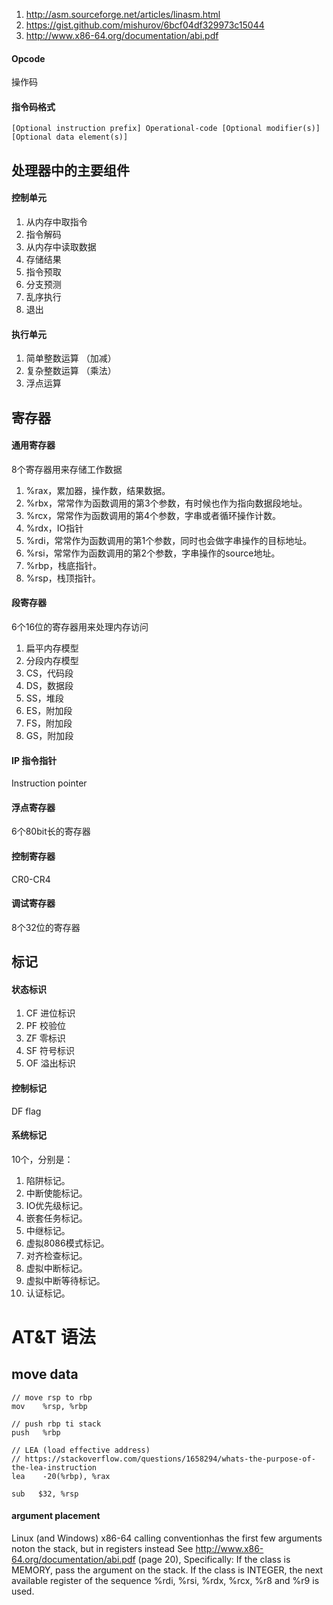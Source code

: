 1. http://asm.sourceforge.net/articles/linasm.html
2. https://gist.github.com/mishurov/6bcf04df329973c15044
1. http://www.x86-64.org/documentation/abi.pdf

#### Opcode 
操作码

#### 指令码格式
```
[Optional instruction prefix] Operational-code [Optional modifier(s)] [Optional data element(s)]
```

## 处理器中的主要组件
#### 控制单元
1. 从内存中取指令
1. 指令解码
1. 从内存中读取数据
1. 存储结果
1. 指令预取
1. 分支预测
1. 乱序执行
1. 退出

#### 执行单元
1. 简单整数运算 （加减）
1. 复杂整数运算 （乘法）
1. 浮点运算

## 寄存器
#### 通用寄存器
8个寄存器用来存储工作数据
1. %rax，累加器，操作数，结果数据。
1. %rbx，常常作为函数调用的第3个参数，有时候也作为指向数据段地址。
1. %rcx，常常作为函数调用的第4个参数，字串或者循环操作计数。
1. %rdx，IO指针
1. %rdi，常常作为函数调用的第1个参数，同时也会做字串操作的目标地址。
1. %rsi，常常作为函数调用的第2个参数，字串操作的source地址。
1. %rbp，栈底指针。
1. %rsp，栈顶指针。

#### 段寄存器
6个16位的寄存器用来处理内存访问
1. 扁平内存模型
1. 分段内存模型
1. CS，代码段
1. DS，数据段
1. SS，堆段
1. ES，附加段
1. FS，附加段
1. GS，附加段

#### IP 指令指针
Instruction pointer

#### 浮点寄存器
6个80bit长的寄存器

#### 控制寄存器
CR0-CR4

#### 调试寄存器
8个32位的寄存器


## 标记
#### 状态标识
1. CF 进位标识
1. PF 校验位
1. ZF 零标识
1. SF 符号标识
1. OF 溢出标识

#### 控制标记
DF flag

#### 系统标记
10个，分别是：
1. 陷阱标记。
1. 中断使能标记。
1. IO优先级标记。
1. 嵌套任务标记。
1. 中继标记。
1. 虚拟8086模式标记。
1. 对齐检查标记。
1. 虚拟中断标记。
1. 虚拟中断等待标记。
1. 认证标记。

# AT&T 语法

## move data

```
// move rsp to rbp
mov    %rsp, %rbp 
```

```
// push rbp ti stack
push   %rbp 
```

```
// LEA (load effective address)
// https://stackoverflow.com/questions/1658294/whats-the-purpose-of-the-lea-instruction
lea    -20(%rbp), %rax 
```

```
sub   $32, %rsp
```

#### argument placement
Linux (and Windows) x86-64 calling conventionhas the first few arguments noton the stack, but in registers instead
See http://www.x86-64.org/documentation/abi.pdf (page 20), Specifically:
If the class is MEMORY, pass the argument on the stack.
If the class is INTEGER, the next available register of the sequence %rdi, %rsi, %rdx, %rcx, %r8 and %r9 is used.
